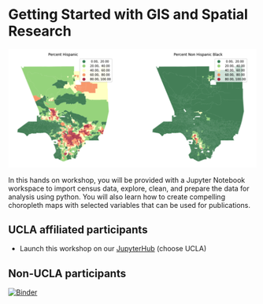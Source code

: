 # Getting Started with GIS and Spatial Research

![census](images/map.png)

In this hands on workshop, you will be provided with a Jupyter Notebook workspace to import census data, explore, clean, and prepare the data for analysis using python. You will also learn how to create compelling choropleth maps with selected variables that can be used for publications.

## UCLA affiliated participants

- Launch this workshop on our [JupyterHub](https://jupyter.idre.ucla.edu/hub/user-redirect/git-pull?repo=https%3A%2F%2Fgithub.com%2Fyohman%2Fworkshop-census&urlpath=lab%2Ftree%2Fworkshop-census%2FIntro+to+GIS.ipynb&branch=master)
(choose UCLA)

## Non-UCLA participants
[![Binder](https://mybinder.org/badge_logo.svg)](https://mybinder.org/v2/gh/yohman/workshop-census/HEAD)
